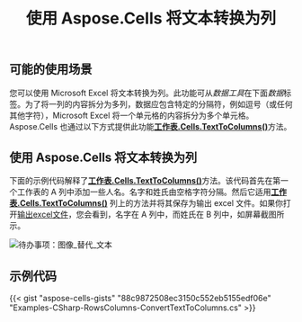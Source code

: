 ﻿---
title: 使用 Aspose.Cells 将文本转换为列
type: docs
weight: 30
url: /zh/net/convert-text-to-columns-using-aspose-cells/
---
## **可能的使用场景**

您可以使用 Microsoft Excel 将文本转换为列。此功能可从*数据工具*在下面*数据*标签。为了将一列的内容拆分为多列，数据应包含特定的分隔符，例如逗号（或任何其他字符），Microsoft Excel 将一个单元格的内容拆分为多个单元格。 Aspose.Cells 也通过以下方式提供此功能[**工作表.Cells.TextToColumns()**](https://reference.aspose.com/cells/net/aspose.cells/cells/methods/texttocolumns)方法。

## **使用 Aspose.Cells 将文本转换为列**

下面的示例代码解释了[**工作表.Cells.TextToColumns()**](https://reference.aspose.com/cells/net/aspose.cells/cells/methods/texttocolumns)方法。该代码首先在第一个工作表的 A 列中添加一些人名。名字和姓氏由空格字符分隔。然后它适用[**工作表.Cells.TextToColumns()**](https://reference.aspose.com/cells/net/aspose.cells/cells/methods/texttocolumns) 列上的方法并将其保存为输出 excel 文件。如果你打开[输出excel文件](25395213.xlsx)，您会看到，名字在 A 列中，而姓氏在 B 列中，如屏幕截图所示。

![待办事项：图像_替代_文本](convert-text-to-columns-using-aspose-cells_1.png)

## **示例代码**

{{< gist "aspose-cells-gists" "88c9872508ec3150c552eb5155edf06e" "Examples-CSharp-RowsColumns-ConvertTextToColumns.cs" >}}

